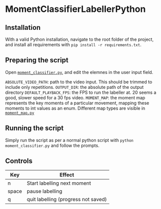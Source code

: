 # MomentClassifierLabellerPython

## Installation
With a valid Python installation, navigate to the root folder of the project, and install all requirements with `pip install -r requirements.txt`.

## Preparing the script
Open [`moment_classifier.py`](./moment_classifier.py), and edit the elemnes in the user input field. 

`ABSOLUTE_VIDEO_PATH`: path to the video input. This should be trimmed to include only repetitions. 
`OUTPUT_DIR`: the absolute path of the output directory
`DEFAULT_PLAYBACK_FPS`: the FPS to run the labeller at. 20 seems a good, slower speed for a 30 fps video. 
`MOMENT_MAP`: the moment map represents the key moments of a particular movement, mapping these moments to int values as an enum. Different map types are visible in [`moment_map.py`](moment_map.py)

## Running the script
Simply run the script as per a normal python script with `python moment_classifier.py` and follow the prompts.

## Controls
| **Key** | **Effect**                          |
|---------|-------------------------------------|
| n       | Start labelling next moment         |
| space   | pause labelling                     |
| q       | quit labelling (progress not saved) |
